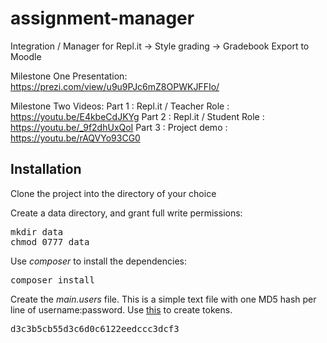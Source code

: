 # assignment-manager
Integration / Manager for Repl.it -> Style grading -> Gradebook Export to Moodle

Milestone One Presentation:
https://prezi.com/view/u9u9PJc6mZ8OPWKJFFIo/

Milestone Two Videos:
Part 1 : Repl.it / Teacher Role : https://youtu.be/E4kbeCdJKYg
Part 2 : Repl.it / Student Role : https://youtu.be/_9f2dhUxQoI
Part 3 : Project demo : https://youtu.be/rAQVYo93CG0


Installation
------------

Clone the project into the directory of your choice


Create a data directory, and grant full write permissions:
<pre>
mkdir data
chmod 0777 data
</pre>

Use <i>composer</i> to install the dependencies:
<pre>
composer install
</pre>

Create the <i>main.users</i> file.  This is a simple text file with one MD5 hash per line of username:password. Use <a href="https://www.md5hashgenerator.com/">this</a> to create tokens.

<pre>
d3c3b5cb55d3c6d0c6122eedccc3dcf3
</pre>


